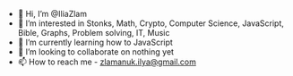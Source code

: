 - 👋 Hi, I’m @IliaZlam
- 👀 I’m interested in Stonks, Math, Crypto, Computer Science, JavaScript, Bible, Graphs, Problem solving, IT, Music
- 🌱 I’m currently learning how to JavaScript
- 💞️ I’m looking to collaborate on nothing yet 
- 📫 How to reach me - zlamanuk.ilya@gmail.com

<!---
IliaZlam/IliaZlam is a ✨ special ✨ repository because its `README.md` (this file) appears on your GitHub profile.
You can click the Preview link to take a look at your changes.
--->
